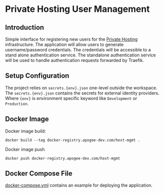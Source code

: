 # Private Hosting User Management

## Introduction

Simple interface for registering new users for the [Private Hosting](http://apogee-dev.com/projects/self-hosting/) infrastructure. The application will allow users to generate username/password credentials. The credentials will be accessible to a stand alone authentication service. The standalone authentication service will be used to handle authentication requests forwarded by Traefik.

## Setup Configuration

The project relies on `secrets.{env}.json` one-level outside the workspace. The `secrets.{env}.json` contains the secrets for external identity providers. Where `{env}` is environment specific keyword like `Development` or `Production`.

## Docker Image

Docker image build:

`docker build --tag docker-registry.apogee-dev.com/host-mgmt .`

Docker image push

`docker push docker-registry.apogee-dev.com/host-mgmt`

## Docker Compose File

[docker-compose.yml](https://github.com/ajaxe/private-hosting/blob/master/host-mgmt/docker-compose.yml) contains an example for deploying the application.

